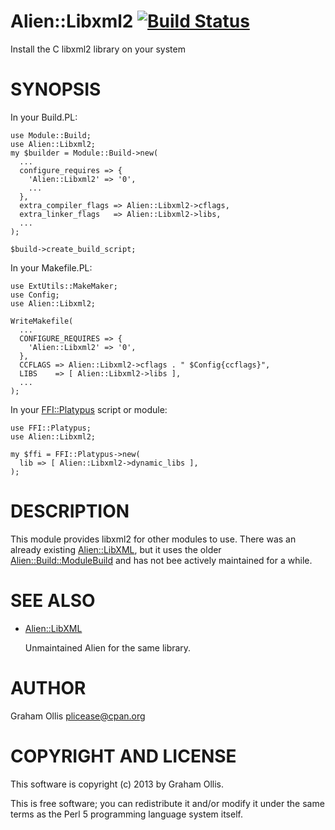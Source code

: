 # Alien::Libxml2 [![Build Status](https://secure.travis-ci.org/Perl5-Alien/Alien-Libxml2.png)](http://travis-ci.org/Perl5-Alien/Alien-Libxml2)

Install the C libxml2 library on your system

# SYNOPSIS

In your Build.PL:

    use Module::Build;
    use Alien::Libxml2;
    my $builder = Module::Build->new(
      ...
      configure_requires => {
        'Alien::Libxml2' => '0',
        ...
      },
      extra_compiler_flags => Alien::Libxml2->cflags,
      extra_linker_flags   => Alien::Libxml2->libs,
      ...
    );
    
    $build->create_build_script;

In your Makefile.PL:

    use ExtUtils::MakeMaker;
    use Config;
    use Alien::Libxml2;
    
    WriteMakefile(
      ...
      CONFIGURE_REQUIRES => {
        'Alien::Libxml2' => '0',
      },
      CCFLAGS => Alien::Libxml2->cflags . " $Config{ccflags}",
      LIBS    => [ Alien::Libxml2->libs ],
      ...
    );

In your [FFI::Platypus](https://metacpan.org/pod/FFI::Platypus) script or module:

    use FFI::Platypus;
    use Alien::Libxml2;
    
    my $ffi = FFI::Platypus->new(
      lib => [ Alien::Libxml2->dynamic_libs ],
    );

# DESCRIPTION

This module provides libxml2 for other modules to use.  There was an 
already existing [Alien::LibXML](https://metacpan.org/pod/Alien::LibXML), but it uses the older 
[Alien::Build::ModuleBuild](https://metacpan.org/pod/Alien::Build::ModuleBuild) and has not bee actively maintained for a 
while.

# SEE ALSO

- [Alien::LibXML](https://metacpan.org/pod/Alien::LibXML)

    Unmaintained Alien for the same library.

# AUTHOR

Graham Ollis <plicease@cpan.org>

# COPYRIGHT AND LICENSE

This software is copyright (c) 2013 by Graham Ollis.

This is free software; you can redistribute it and/or modify it under
the same terms as the Perl 5 programming language system itself.
